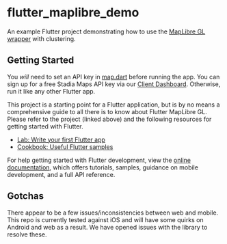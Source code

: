 # flutter_maplibre_demo

An example Flutter project demonstrating how to use the [MapLibre GL wrapper](https://github.com/m0nac0/flutter-maplibre-gl)
with clustering.

## Getting Started

You *will* need to set an API key in [map.dart](lib/map.dart) before running the app. You can sign up for a free
Stadia Maps API key via our [Client Dashboard](https://client.stadiamaps.com/). Otherwise, run it like
any other Flutter app.

This project is a starting point for a Flutter application, but is by no means a comprehensive guide
to all there is to know about Flutter MapLibre GL. Please refer to the project (linked above)
and the following resources for getting started with Flutter.


- [Lab: Write your first Flutter app](https://docs.flutter.dev/get-started/codelab)
- [Cookbook: Useful Flutter samples](https://docs.flutter.dev/cookbook)

For help getting started with Flutter development, view the
[online documentation](https://docs.flutter.dev/), which offers tutorials,
samples, guidance on mobile development, and a full API reference.

## Gotchas

There appear to be a few issues/inconsistencies between web and mobile. This repo is
currently tested against iOS and will have some quirks on Android and web as a result.
We have opened issues with the library to resolve these.
